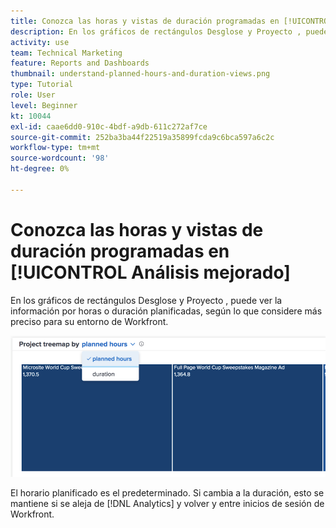 ```yaml
---
title: Conozca las horas y vistas de duración programadas en [!UICONTROL Análisis mejorado]
description: En los gráficos de rectángulos Desglose y Proyecto , puede ver la información por horas o duración planificadas.
activity: use
team: Technical Marketing
feature: Reports and Dashboards
thumbnail: understand-planned-hours-and-duration-views.png
type: Tutorial
role: User
level: Beginner
kt: 10044
exl-id: caae6dd0-910c-4bdf-a9db-611c272af7ce
source-git-commit: 252ba3ba44f22519a35899fcda9c6bca597a6c2c
workflow-type: tm+mt
source-wordcount: '98'
ht-degree: 0%

---
```


# Conozca las horas y vistas de duración programadas en [!UICONTROL Análisis mejorado]

En los gráficos de rectángulos Desglose y Proyecto , puede ver la información por horas o duración planificadas, según lo que considere más preciso para su entorno de Workfront.

![Imagen de selección de una hora planificada en lugar de una duración](assets/section-1-5.png)

El horario planificado es el predeterminado. Si cambia a la duración, esto se mantiene si se aleja de [!DNL Analytics] y volver y entre inicios de sesión de Workfront.
